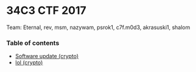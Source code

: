 # 34C3 CTF 2017

Team: Eternal, rev, msm, nazywam, psrok1, c7f.m0d3, akrasuski1, shalom

### Table of contents

* [Software update (crypto)](crypto_software_update)
* [lol (crypto)](crypto_lol)
